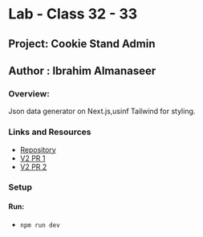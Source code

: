 # Lab - Class 32 - 33

## Project: Cookie Stand Admin

## Author : Ibrahim Almanaseer


### Overview:

Json data generator on Next.js,usinf Tailwind for styling.



### Links and Resources

- [Repository](https://github.com/Ibrahimnalmanaseer/cookie-stand-admin)
- [V2 PR 1](https://github.com/Ibrahimnalmanaseer/cookie-stand-admin/pull/1)
- [V2 PR 2](https://github.com/Ibrahimnalmanaseer/cookie-stand-admin/pull/3)




### Setup


#### Run:

-  `npm run dev `



